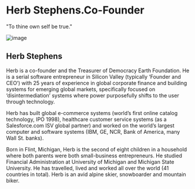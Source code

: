 # Herb Stephens.Co-Founder
"To thine own self be true."

![image](https://user-images.githubusercontent.com/24529258/37239564-1311f1c0-23f3-11e8-9729-72fa86643ddb.png)

## Herb Stephens

Herb is a co-founder and the Treasurer of Democracy Earth Foundation. He is a serial software entrepreneur in Silicon Valley (typically ‘Founder and CEO’) with 25 years of experience in global corporate finance and building systems for emerging global markets, specifically focused on ‘disintermediation’ systems where power purposefully shifts to the user through technology. 

Herb has built global e-commerce systems (world’s first online catalog technology, IPO 1998), healthcare customer service systems (as a Salesforce.com ISV global partner) and worked on the world’s largest computer and software systems (IBM, GE, NCR, Bank of America, many Wall St. banks).  

Born in Flint, Michigan, Herb is the second of eight children in a household where both parents were both small-business entrepreneurs.  He studied Financial Administration at University of Michigan and Michigan State University. He has travelled, lived and worked all over the world (41 countries in total).  Herb is an avid alpine skier, snowboarder and mountain biker. 

